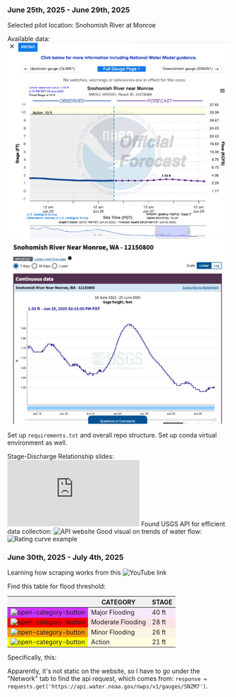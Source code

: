 [//]: # (This file will document the key concepts I'm learning, the data sources I find, questions that arise, and daily progress notes)

### June 25th, 2025 - June 29th, 2025
Selected pilot location: Snohomish River at Monroe

Available data: 
![Pilot location gauge info](images/gauge_mrow1.png)
![Gauge height, feet info](images/detailed_gauge_info_mrow1.png)

Set up `requirements.txt` and overall repo structure.
Set up conda virtual environment as well.

Stage-Discharge Relationship slides: ![Stage-Discharge Realtionship](https://ca.water.usgs.gov/FERC/presentations/Rating_shape-extensions.pdf)
Found USGS API for efficient data collection: ![API website](https://api.waterdata.usgs.gov/)
Good visual on trends of water flow: ![Rating curve example](https://www.researchgate.net/profile/Ida-Westerberg-2/publication/281460381/figure/fig8/AS:280667301662788@1443927708023/Uncertainties-in-rating-curve-modeling-of-the-stage-discharge-relationship-with-examples.png)

### June 30th, 2025 - July 4th, 2025
Learning how scraping works from this ![YouTube link](https://www.youtube.com/watch?v=8dTpNajxaH0)

Find this table for flood threshold:
<table class="categories-table uk-table table-xsmall uk-table-divider svelte-17s0s5l"><thead><tr class="font-size-13 headings" style="background: rgb(240, 240, 240);"><th class="header svelte-17s0s5l" aria-label="Flood categories table"></th> <th class="header bold-black svelte-17s0s5l">CATEGORY</th> <th class="header bold-black svelte-17s0s5l">STAGE</th></tr></thead> <tbody><tr class="font-size-13" style="background: rgba(204, 51, 255, 0.1);"><td class="color svelte-17s0s5l" style="background: rgb(204, 51, 255);"><img alt="open-category-button" class="open-category-button-img" src="/assets/components/hydrograph/public/images/chevron-right.svg" style="" aria-label="Toggle open major category"></td> <td class="category uk-text-bold svelte-17s0s5l">Major Flooding</td> <td class="uk-text-bold svelte-17s0s5l">40 ft</td></tr> <tr class="font-size-13" style="background: rgba(255, 0, 0, 0.1);"><td class="color svelte-17s0s5l" style="background: rgb(255, 0, 0);"><img alt="open-category-button" class="open-category-button-img" src="/assets/components/hydrograph/public/images/chevron-right.svg" style="" aria-label="Toggle open moderate category"></td> <td class="category uk-text-bold svelte-17s0s5l">Moderate Flooding</td> <td class="uk-text-bold svelte-17s0s5l">28 ft</td></tr> <tr class="font-size-13" style="background: rgba(255, 153, 0, 0.1);"><td class="color svelte-17s0s5l" style="background: rgb(255, 153, 0);"><img alt="open-category-button" class="open-category-button-img" src="/assets/components/hydrograph/public/images/chevron-right.svg" style="" aria-label="Toggle open minor category"></td> <td class="category uk-text-bold svelte-17s0s5l">Minor Flooding</td> <td class="uk-text-bold svelte-17s0s5l">26 ft</td></tr> <tr class="font-size-13" style="background: rgba(255, 255, 0, 0.1);"><td class="color svelte-17s0s5l" style="background: rgb(255, 255, 0);"><img alt="open-category-button" class="open-category-button-img" src="/assets/components/hydrograph/public/images/chevron-right.svg" style="" aria-label="Toggle open action category"></td> <td class="category uk-text-bold svelte-17s0s5l">Action</td> <td class="uk-text-bold svelte-17s0s5l">21 ft</td></tr> </tbody></table>

Specifically, this: <table class="categories-table uk-table table-xsmall uk-table-divider svelte-17s0s5l">

Apparently, it's not static on the website, so I have to go under the "Network" tab to find the api request, which comes from: 
`response = requests.get('https://api.water.noaa.gov/nwps/v1/gauges/SNZM7')`. 